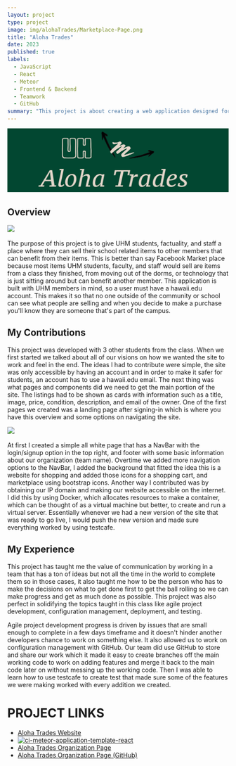 ```yaml
---
layout: project
type: project
image: img/alohaTrades/Marketplace-Page.png
title: "Aloha Trades"
date: 2023
published: true
labels:
  - JavaScript
  - React
  - Meteor
  - Frontend & Backend
  - Teamwork
  - GitHub
summary: "This project is about creating a web application designed for UHM students, factuality, and staff to sell items to other UHM members that can benefit from the items they no longer need or use, such as textbooks, electronics, drom furniture, and more."
---
```


<img src="../img/alohaTrades/atradelogo.png" width="700px">

## Overview
<img src="../img/alohaTrades/Marketplace-Page.png" width="700px">

The purpose of this project is to give UHM students, factuality, and staff a place where they can sell their school related items to other members that can benefit from their items. This is better than say Facebook Market place because most items UHM students, faculty, and staff would sell are items from a class they finished, from moving out of the dorms, or technology that is just sitting around but can benefit another member. This application is built with UHM members in mind, so a user must have a hawaii.edu account. This makes it so that no one outside of the community or school can see what people are selling and when you decide to make a purchase you'll know they are someone that's part of the campus.

## My Contributions
This project was developed with 3 other students from the class. When we first started we talked about all of our visions on how we wanted the site to work and feel in the end. The ideas I had to contribute were simple, the site was only accessible by having an account and in order to make it safer for students, an account has to use a hawaii.edu email. The next thing was what pages and components did we need to get the main portion of the site. The listings had to be shown as cards with information such as a title, image, price, condition, description, and email of the owner. One of the first pages we created was a landing page after signing-in which is where you have this overview and some options on navigating the site. 

<img src="../img/alohaTrades/Landing-Page.png" width="700px">

At first I created a simple all white page that has a NavBar with the login/signup option in the top right, and footer with some basic information about our organization (team name). Overtime we added more navigation options to the NavBar, I added the background that fitted the idea this is a website for shopping and added those icons for a shopping cart, and marketplace using bootstrap icons. Another way I contributed was by obtaining our IP domain and making our website accessible on the internet. I did this by using Docker, which allocates resources to make a container, which can be thought of as a virtual machine but better, to create and run a virtual server. Essentially whenever we had a new version of the site that was ready to go live, I would push the new version and made sure everything worked by using testcafe. 

## My Experience
This project has taught me the value of communication by working in a team that has a ton of ideas but not all the time in the world to complete them so in those cases, it also taught me how to be the person who has to make the decisions on what to get done first to get the ball rolling so we can make progress and get as much done as possible. This project was also perfect in solidifying the topics taught in this class like agile project development, configuration management, deployment, and testing.

Agile project development progress is driven by issues that are small enough to complete in a few days timeframe and it doesn't hinder another developers chance to work on something else. It also allowed us to work on configuration management with GitHub. Our team did use GitHub to store and share our work which it made it easy to create branches off the main working code to work on adding features and merge it back to the main code later on without messing up the working code. Then I was able to learn how to use testcafe to create test that made sure some of the features we were making worked with every addition we created. 

# PROJECT LINKS
* [Aloha Trades Website](https://aloha-trades.com)
* [![ci-meteor-application-template-react](https://github.com/aloha-trades/aloha-trades/workflows/aloha-trades/badge.svg)](https://github.com/aloha-trades/aloha-trades/workflows/ci.yml)
* [Aloha Trades Organization Page](https://aloha-trades.github.io)
* [Aloha Trades Organization Page (GitHub)](https://github.com/aloha-trades)
